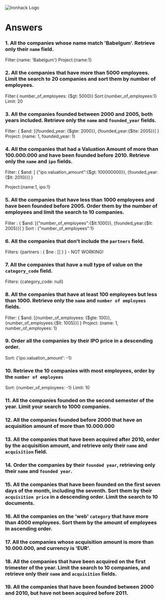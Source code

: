![Ironhack Logo](https://i.imgur.com/1QgrNNw.png)

# Answers

### 1. All the companies whose name match 'Babelgum'. Retrieve only their `name` field.

Filter:{name: 'Babelgum'}
Project:{name:1}

### 2. All the companies that have more than 5000 employees. Limit the search to 20 companies and sort them by **number of employees**.

Filter:{ number_of_employees: {$gt: 5000}}
Sort:{number_of_employees:1}
Limit: 20

### 3. All the companies founded between 2000 and 2005, both years included. Retrieve only the `name` and `founded_year` fields.

Filter: { $and: [{founded_year: {$gte: 2000}}, {founded_year:{$lte: 2005}}] }
Project: {name: 1, founded_year: 1}



### 4. All the companies that had a Valuation Amount of more than 100.000.000 and have been founded before 2010. Retrieve only the `name` and `ipo` fields.

Filter: { $and: [
{"ipo.valuation_amount":{$gt:
100000000}}, {founded_year:{$lt: 2010}}] }

Project:{name:1, ipo:1}

### 5. All the companies that have less than 1000 employees and have been founded before 2005. Order them by the number of employees and limit the search to 10 companies.

Filter : { $and: [{"number_of_employees":{$lt:1000}}, {founded_year:{$lt: 2005}}] }
Sort : {"number_of_employees":1}

### 6. All the companies that don't include the `partners` field.

Filters: {partners : { $ne : [] } } - NOT WORKING!

### 7. All the companies that have a null type of value on the `category_code` field.

Filters: {category_code: null}

### 8. All the companies that have at least 100 employees but less than 1000. Retrieve only the `name` and `number of employees` fields.

Filter: { $and: [{number_of_employees: {$gte: 100}}, {number_of_employees:{$lt: 1005}}] }
 Project: {name: 1, number_of_employees: 1}

### 9. Order all the companies by their IPO price in a descending order.

Sort: {'ipo.valuation_amount': -1}

### 10. Retrieve the 10 companies with most employees, order by the `number of employees`

Sort: {number_of_employees: -1} 
Limit: 10

### 11. All the companies founded on the second semester of the year. Limit your search to 1000 companies.

<!-- Your Code Goes Here -->

### 12. All the companies founded before 2000 that have an acquisition amount of more than 10.000.000

<!-- Your Code Goes Here -->

### 13. All the companies that have been acquired after 2010, order by the acquisition amount, and retrieve only their `name` and `acquisition` field.

<!-- Your Code Goes Here -->

### 14. Order the companies by their `founded year`, retrieving only their `name` and `founded year`.

<!-- Your Code Goes Here -->

### 15. All the companies that have been founded on the first seven days of the month, including the seventh. Sort them by their `acquisition price` in a descending order. Limit the search to 10 documents.

<!-- Your Code Goes Here -->

### 16. All the companies on the 'web' `category` that have more than 4000 employees. Sort them by the amount of employees in ascending order.

<!-- Your Code Goes Here -->

### 17. All the companies whose acquisition amount is more than 10.000.000, and currency is 'EUR'.

<!-- Your Code Goes Here -->

### 18. All the companies that have been acquired on the first trimester of the year. Limit the search to 10 companies, and retrieve only their `name` and `acquisition` fields.

<!-- Your Code Goes Here -->

### 19. All the companies that have been founded between 2000 and 2010, but have not been acquired before 2011.

<!-- Your Code Goes Here -->

